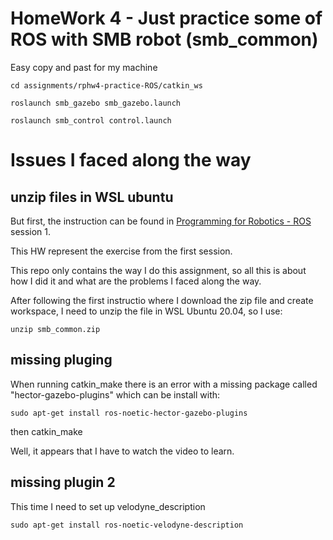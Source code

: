 # HomeWork 4 - Just practice some of ROS with SMB robot (smb_common)

Easy copy and past for my machine

```
cd assignments/rphw4-practice-ROS/catkin_ws 

```

```
roslaunch smb_gazebo smb_gazebo.launch

```

```
roslaunch smb_control control.launch

```


# Issues I faced along the way 

## unzip files in WSL ubuntu

But first, the instruction can be found in [Programming for Robotics - ROS
](https://rsl.ethz.ch/education-students/lectures/ros.html) session 1. 

This HW represent the exercise from the first session. 

This repo only contains the way I do this assignment, so all this is about how I did it and what are the problems I faced along the way. 

After following the first instructio where I download the zip file and create workspace, I need to unzip the file in WSL Ubuntu 20.04, so I use:
```
unzip smb_common.zip 

```

## missing pluging

When running catkin_make there is an error with a missing package called "hector-gazebo-plugins" which can be install with: 
```
sudo apt-get install ros-noetic-hector-gazebo-plugins

```
then catkin_make 

Well, it appears that I have to watch the video to learn. 

## missing plugin 2

This time I need to set up velodyne_description

```
sudo apt-get install ros-noetic-velodyne-description 

```
